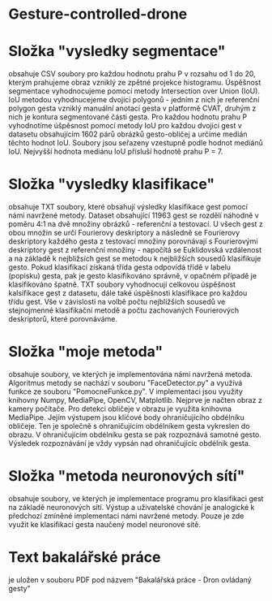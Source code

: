 # Gesture-controlled-drone
# Složka "vysledky segmentace"
obsahuje CSV soubory pro každou hodnotu prahu P v rozsahu od 1 do 20, kterým prahujeme obraz vzniklý ze zpětné projekce histogramu. Úspěšnost segmentace vyhodnocujeme pomocí metody Intersection over Union (IoU). IoU metodou vyhodnucejeme dvojici polygonů - jedním z nich je referenční polygon gesta vzniklý manuální anotací gesta v platformě CVAT, druhým z nich je kontura segmentované části gesta. Pro každou hodnotu prahu P vyhodnotíme úšpěsnost pomocí metody IoU pro každou dvojici gest v datasetu obsahujícím 1602 párů obrázků gesto-obličej a určíme medián těchto hodnot IoU. Soubory jsou seřazeny vzestupně podle hodnot mediánů IoU. Nejvyšší hodnota mediánu IoU přísluší hodnotě prahu P = 7.
# Složka "vysledky klasifikace"
obsahuje TXT soubory, které obsahují výsledky klasifikace gest pomocí námi navržené metody. Dataset obsahující 11963 gest se rozdělí náhodně v poměru 4:1 na dvě množiny obrázků - referenční a testovací. U všech gest z obou množin se určí Fourierovy deskriptory a následně se Fourierovy deskriptory každého gesta z testovací množiny porovnávají s Fourierovými deskriptory gest z referenční množiny - napočítá se Euklidovská vzdálenost a na základě k nejbližsích gest se metodou k nejbližších sousedů klasifikuje gesto. Pokud klasifikací získaná třída gesta odpovídá třídě v labelu (popisku) gesta, pak je gesto klasifikováno správně, v opačném případě je klasifikováno špatně. TXT soubory vyhodnocují celkovou úspěšnost kalsifikace gest z datasetu, dále také úspěšnosti klasifikace pro každou třídu gest. Vše v závislosti na volbě počtu nejbližších sousedů ve stejnojmenné klasifikační metodě a počtu zachovaných Fourierových deskriptorů, které porovnáváme.
# Složka "moje metoda"
obsahuje soubory, ve kterých je implementována námi navržená metoda. Algoritmus metody se nachází v souboru "FaceDetector.py" a využívá funkce ze souboru "PomocneFunkce.py". V implementaci jsou využity knihovny Numpy, MediaPipe, OpenCV, Matplotlib. Nejprve je načten obraz z kamery počítače. Pro detekci obličeje v obrazu je využita knihovna MediaPipe. Jejím výstupem jsou klíčové body ohraničujícího obdélníku obličeje. Ten je společně s ohraničujícím obdélníkem gesta vykreslen do obrazu. V ohraničujícím obdélníku gesta se pak rozpoznává samotné gesto. Výsledek rozpoznávání je vždy vypsán nad ohraničujícíc obdélník gesta.
# Složka "metoda neuronových sítí"
obsahuje soubory, ve kterých je implementace programu pro klasifikaci gest na základě neuronových sítí. Výstup a uživatelské chování je analogické k předchozí zmíněné implementaci námi navržené metody. Pouze je zde využit ke klasifikaci gesta naučený model neuronové sítě.
# Text bakalářské práce
je uložen v souboru PDF pod názvem "Bakalářská práce - Dron ovládaný gesty"
